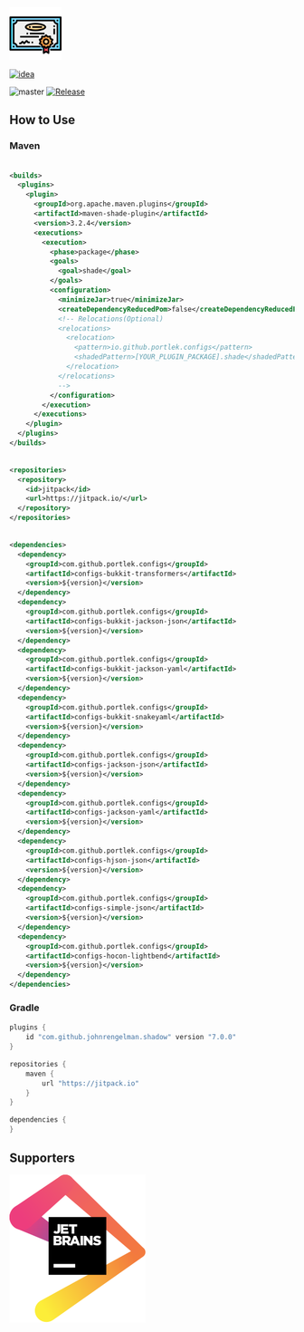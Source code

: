 <img src="logo/logo.svg" width="92px"/>

[![idea](https://www.elegantobjects.org/intellij-idea.svg)](https://www.jetbrains.com/idea/)

![master](https://github.com/portlek/configs/workflows/build/badge.svg)
[![Release](https://jitpack.io/v/portlek/configs.svg)](https://jitpack.io/#portlek/configs)

## How to Use

### Maven

```xml

<builds>
  <plugins>
    <plugin>
      <groupId>org.apache.maven.plugins</groupId>
      <artifactId>maven-shade-plugin</artifactId>
      <version>3.2.4</version>
      <executions>
        <execution>
          <phase>package</phase>
          <goals>
            <goal>shade</goal>
          </goals>
          <configuration>
            <minimizeJar>true</minimizeJar>
            <createDependencyReducedPom>false</createDependencyReducedPom>
            <!-- Relocations(Optional)
            <relocations>
              <relocation>
                <pattern>io.github.portlek.configs</pattern>
                <shadedPattern>[YOUR_PLUGIN_PACKAGE].shade</shadedPattern>
              </relocation>
            </relocations>
            -->
          </configuration>
        </execution>
      </executions>
    </plugin>
  </plugins>
</builds>
```

```xml

<repositories>
  <repository>
    <id>jitpack</id>
    <url>https://jitpack.io/</url>
  </repository>
</repositories>
```

```xml

<dependencies>
  <dependency>
    <groupId>com.github.portlek.configs</groupId>
    <artifactId>configs-bukkit-transformers</artifactId>
    <version>${version}</version>
  </dependency>
  <dependency>
    <groupId>com.github.portlek.configs</groupId>
    <artifactId>configs-bukkit-jackson-json</artifactId>
    <version>${version}</version>
  </dependency>
  <dependency>
    <groupId>com.github.portlek.configs</groupId>
    <artifactId>configs-bukkit-jackson-yaml</artifactId>
    <version>${version}</version>
  </dependency>
  <dependency>
    <groupId>com.github.portlek.configs</groupId>
    <artifactId>configs-bukkit-snakeyaml</artifactId>
    <version>${version}</version>
  </dependency>
  <dependency>
    <groupId>com.github.portlek.configs</groupId>
    <artifactId>configs-jackson-json</artifactId>
    <version>${version}</version>
  </dependency>
  <dependency>
    <groupId>com.github.portlek.configs</groupId>
    <artifactId>configs-jackson-yaml</artifactId>
    <version>${version}</version>
  </dependency>
  <dependency>
    <groupId>com.github.portlek.configs</groupId>
    <artifactId>configs-hjson-json</artifactId>
    <version>${version}</version>
  </dependency>
  <dependency>
    <groupId>com.github.portlek.configs</groupId>
    <artifactId>configs-simple-json</artifactId>
    <version>${version}</version>
  </dependency>
  <dependency>
    <groupId>com.github.portlek.configs</groupId>
    <artifactId>configs-hocon-lightbend</artifactId>
    <version>${version}</version>
  </dependency>
</dependencies>
```

### Gradle

```groovy
plugins {
    id "com.github.johnrengelman.shadow" version "7.0.0"
}
```

```groovy
repositories {
    maven {
        url "https://jitpack.io"
    }
}
```

```groovy
dependencies {
}
```

## Supporters

[![Jetbrains](logo/jetbrains.svg)](https://www.jetbrains.com/?from=configs)
